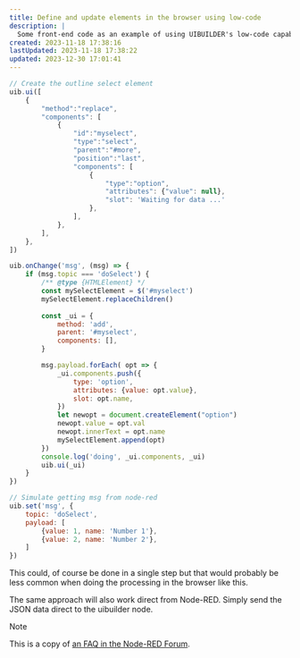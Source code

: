 ```yaml
---
title: Define and update elements in the browser using low-code
description: |
  Some front-end code as an example of using UIBUILDER's low-code capabilities in your front-end (browser) code to create an on-screen element dynamically. In this case, a single select drop-down box.
created: 2023-11-18 17:38:16
lastUpdated: 2023-11-18 17:38:22
updated: 2023-12-30 17:01:41
---
```




```javascript
// Create the outline select element
uib.ui([
    {
        "method":"replace",
        "components": [
            {
                "id":"myselect",
                "type":"select",
                "parent":"#more",
                "position":"last",
                "components": [
                    {
                        "type":"option",
                        "attributes": {"value": null},
                        "slot": 'Waiting for data ...'
                    },
                ],
            },
        ],
    },
])

uib.onChange('msg', (msg) => {
    if (msg.topic === 'doSelect') {
        /** @type {HTMLElement} */
        const mySelectElement = $('#myselect')
        mySelectElement.replaceChildren()
        
        const _ui = {
            method: 'add',
            parent: '#myselect',
            components: [],
        }

        msg.payload.forEach( opt => {
            _ui.components.push({
                type: 'option',
                attributes: {value: opt.value},
                slot: opt.name,
            })
            let newopt = document.createElement("option")
            newopt.value = opt.val
            newopt.innerText = opt.name
            mySelectElement.append(opt)
        })
        console.log('doing', _ui.components, _ui)
        uib.ui(_ui)
    }
})

// Simulate getting msg from node-red
uib.set('msg', {
    topic: 'doSelect',
    payload: [
        {value: 1, name: 'Number 1'},
        {value: 2, name: 'Number 2'},
    ]
})
```

This could, of course be done in a single step but that would probably be less common when doing the processing in the browser like this.

The same approach will also work direct from Node-RED. Simply send the JSON data direct to the uibuilder node.

> [!NOTE]
> This is a copy of [an FAQ in the Node-RED Forum](https://discourse.nodered.org/t/uibuilder-example-create-a-selection-drop-down-using-low-code-configuration/82994).
